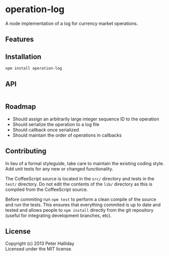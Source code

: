 operation-log
=============

A node implementation of a log for currency market operations.


## Features

## Installation

```
npm install operation-log
```

## API

```javascript
```

## Roadmap

- Should assign an arbitrarily large integer sequence ID to the operation
- Should serialize the operation to a log file
- Should callback once serialized
- Should maintain the order of operations in callbacks

## Contributing

In lieu of a formal styleguide, take care to maintain the existing coding style. Add unit tests for any new or changed functionality.

The CoffeeScript source is located in the `src/` directory and tests in the `test/` directory. Do not edit the contents of the `lib/` directory as this is compiled from the CoffeeScript source.

Before commiting run `npm test` to perform a clean compile of the source and run the tests. This ensures that everything commited is up to date and tested and allows people to `npm install` directly from the git repository (useful for integrating development branches, etc).

## License
Copyright (c) 2013 Peter Halliday  
Licensed under the MIT license.